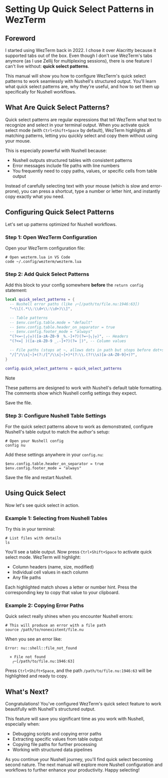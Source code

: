 # Setting Up Quick Select Patterns in WezTerm

## Foreword

I started using WezTerm back in 2022. I chose it over Alacritty because it supported tabs out of the box. Even though I don't use WezTerm's tabs anymore (as I use Zellij for multiplexing sessions), there is one feature I can't live without: **quick select patterns**.

This manual will show you how to configure WezTerm's quick select patterns to work seamlessly with Nushell's structured output. You'll learn what quick select patterns are, why they're useful, and how to set them up specifically for Nushell workflows.

## What Are Quick Select Patterns?

Quick select patterns are regular expressions that tell WezTerm what text to recognize and select in your terminal output. When you activate quick select mode (with `Ctrl+Shift+Space` by default), WezTerm highlights all matching patterns, letting you quickly select and copy them without using your mouse.

This is especially powerful with Nushell because:
- Nushell outputs structured tables with consistent patterns
- Error messages include file paths with line numbers
- You frequently need to copy paths, values, or specific cells from table output

Instead of carefully selecting text with your mouse (which is slow and error-prone), you can press a shortcut, type a number or letter hint, and instantly copy exactly what you need.

## Configuring Quick Select Patterns

Let's set up patterns optimized for Nushell workflows.

### Step 1: Open WezTerm Configuration

Open your WezTerm configuration file:

```nu
# Open wezterm.lua in VS Code
code ~/.config/wezterm/wezterm.lua
```

### Step 2: Add Quick Select Patterns

Add this block to your config somewhere **before** the `return config` statement:

```lua
local quick_select_patterns = {
  -- Nushell error paths (like ╭─[/path/to/file.nu:1946:63])
  "─\\[(.*\\:\\d+\\:\\d+)\\]",

  -- Table patterns
  -- $env.config.table.mode = "default"
  -- $env.config.table.header_on_separator = true
  -- $env.config.footer_mode = "always"
  "(?<=─|╭|┬)([a-zA-Z0-9 _%.-]+?)(?=─|╮|┬)", -- Headers
  "(?<=│ )([a-zA-Z0-9 _.-]+?)(?= │)", -- Column values

  -- File paths (stops at ~, allows dots in path but stops before dot+space)
  "/[^/\\s│~]+(?:/[^/\\s│~]+)*(?:\\.(?!\\s)[a-zA-Z0-9]+)?",
}

config.quick_select_patterns = quick_select_patterns
```

> [!NOTE]
> These patterns are designed to work with Nushell's default table formatting. The comments show which Nushell config settings they expect.

Save the file.

### Step 3: Configure Nushell Table Settings

For the quick select patterns above to work as demonstrated, configure Nushell's table output to match the author's setup:

```nu
# Open your Nushell config
config nu
```

Add these settings anywhere in your `config.nu`:

```nu
$env.config.table.header_on_separator = true
$env.config.footer_mode = "always"
```

Save the file and restart Nushell.

## Using Quick Select

Now let's see quick select in action.

### Example 1: Selecting from Nushell Tables

Try this in your terminal:

```nu
# List files with details
ls
```

You'll see a table output. Now press `Ctrl+Shift+Space` to activate quick select mode. WezTerm will highlight:
- Column headers (name, size, modified)
- Individual cell values in each column
- Any file paths

Each highlighted match shows a letter or number hint. Press the corresponding key to copy that value to your clipboard.

### Example 2: Copying Error Paths

Quick select really shines when you encounter Nushell errors:

```nu
# This will produce an error with a file path
source /path/to/nonexistent/file.nu
```

When you see an error like:

```
Error: nu::shell::file_not_found

  × File not found
   ╭─[/path/to/file.nu:1946:63]
```

Press `Ctrl+Shift+Space`, and the path `/path/to/file.nu:1946:63` will be highlighted and ready to copy.

## What's Next?

Congratulations! You've configured WezTerm's quick select feature to work beautifully with Nushell's structured output.

This feature will save you significant time as you work with Nushell, especially when:
- Debugging scripts and copying error paths
- Extracting specific values from table output
- Copying file paths for further processing
- Working with structured data pipelines

As you continue your Nushell journey, you'll find quick select becoming second nature. The next manual will explore more Nushell configuration and workflows to further enhance your productivity. Happy selecting!
